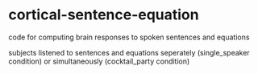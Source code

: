# cortical-sentence-equation

code for computing brain responses to spoken sentences and equations  
  
subjects listened to sentences and equations seperately (single_speaker condition) or simultaneously (cocktail_party condition)  
 
